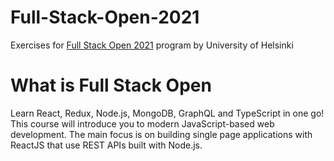 # Full-Stack-Open-2021
Exercises for [Full Stack Open 2021](https://fullstackopen.com/en/) program by University of Helsinki

# What is Full Stack Open
Learn React, Redux, Node.js, MongoDB, GraphQL and TypeScript in one go! This course will introduce you to modern JavaScript-based web development. The main focus is on building single page applications with ReactJS that use REST APIs built with Node.js.
